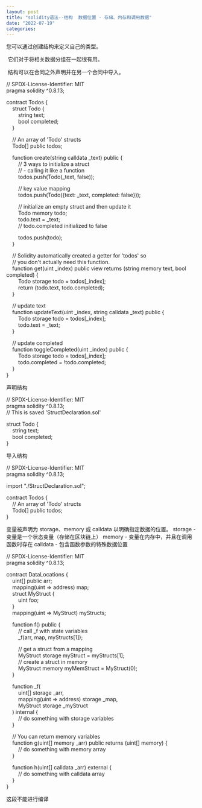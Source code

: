 ```yaml
---
layout: post
title: "solidity语法--结构  数据位置 - 存储、内存和调用数据"
date: "2022-07-19"
categories: 
---
```

<p>您可以通过创建结构来定义自己的类型。</p>

<p>&nbsp;它们对于将相关数据分组在一起很有用。</p>

<p>&nbsp;结构可以在合同之外声明并在另一个合同中导入。</p>

<p>// SPDX-License-Identifier: MIT<br />
pragma solidity ^0.8.13;</p>

<p>contract Todos {<br />
&nbsp;&nbsp;&nbsp; struct Todo {<br />
&nbsp;&nbsp;&nbsp;&nbsp;&nbsp;&nbsp;&nbsp; string text;<br />
&nbsp;&nbsp;&nbsp;&nbsp;&nbsp;&nbsp;&nbsp; bool completed;<br />
&nbsp;&nbsp;&nbsp; }</p>

<p>&nbsp;&nbsp;&nbsp; // An array of &#39;Todo&#39; structs<br />
&nbsp;&nbsp;&nbsp; Todo[] public todos;</p>

<p>&nbsp;&nbsp;&nbsp; function create(string calldata _text) public {<br />
&nbsp;&nbsp;&nbsp;&nbsp;&nbsp;&nbsp;&nbsp; // 3 ways to initialize a struct<br />
&nbsp;&nbsp;&nbsp;&nbsp;&nbsp;&nbsp;&nbsp; // - calling it like a function<br />
&nbsp;&nbsp;&nbsp;&nbsp;&nbsp;&nbsp;&nbsp; todos.push(Todo(_text, false));</p>

<p>&nbsp;&nbsp;&nbsp;&nbsp;&nbsp;&nbsp;&nbsp; // key value mapping<br />
&nbsp;&nbsp;&nbsp;&nbsp;&nbsp;&nbsp;&nbsp; todos.push(Todo({text: _text, completed: false}));</p>

<p>&nbsp;&nbsp;&nbsp;&nbsp;&nbsp;&nbsp;&nbsp; // initialize an empty struct and then update it<br />
&nbsp;&nbsp;&nbsp;&nbsp;&nbsp;&nbsp;&nbsp; Todo memory todo;<br />
&nbsp;&nbsp;&nbsp;&nbsp;&nbsp;&nbsp;&nbsp; todo.text = _text;<br />
&nbsp;&nbsp;&nbsp;&nbsp;&nbsp;&nbsp;&nbsp; // todo.completed initialized to false</p>

<p>&nbsp;&nbsp;&nbsp;&nbsp;&nbsp;&nbsp;&nbsp; todos.push(todo);<br />
&nbsp;&nbsp;&nbsp; }</p>

<p>&nbsp;&nbsp;&nbsp; // Solidity automatically created a getter for &#39;todos&#39; so<br />
&nbsp;&nbsp;&nbsp; // you don&#39;t actually need this function.<br />
&nbsp;&nbsp;&nbsp; function get(uint _index) public view returns (string memory text, bool completed) {<br />
&nbsp;&nbsp;&nbsp;&nbsp;&nbsp;&nbsp;&nbsp; Todo storage todo = todos[_index];<br />
&nbsp;&nbsp;&nbsp;&nbsp;&nbsp;&nbsp;&nbsp; return (todo.text, todo.completed);<br />
&nbsp;&nbsp;&nbsp; }</p>

<p>&nbsp;&nbsp;&nbsp; // update text<br />
&nbsp;&nbsp;&nbsp; function updateText(uint _index, string calldata _text) public {<br />
&nbsp;&nbsp;&nbsp;&nbsp;&nbsp;&nbsp;&nbsp; Todo storage todo = todos[_index];<br />
&nbsp;&nbsp;&nbsp;&nbsp;&nbsp;&nbsp;&nbsp; todo.text = _text;<br />
&nbsp;&nbsp;&nbsp; }</p>

<p>&nbsp;&nbsp;&nbsp; // update completed<br />
&nbsp;&nbsp;&nbsp; function toggleCompleted(uint _index) public {<br />
&nbsp;&nbsp;&nbsp;&nbsp;&nbsp;&nbsp;&nbsp; Todo storage todo = todos[_index];<br />
&nbsp;&nbsp;&nbsp;&nbsp;&nbsp;&nbsp;&nbsp; todo.completed = !todo.completed;<br />
&nbsp;&nbsp;&nbsp; }<br />
}</p>

<p>声明结构</p>

<p>// SPDX-License-Identifier: MIT<br />
pragma solidity ^0.8.13;<br />
// This is saved &#39;StructDeclaration.sol&#39;</p>

<p>struct Todo {<br />
&nbsp;&nbsp;&nbsp; string text;<br />
&nbsp;&nbsp;&nbsp; bool completed;<br />
}</p>

<p>导入结构</p>

<p>// SPDX-License-Identifier: MIT<br />
pragma solidity ^0.8.13;</p>

<p>import &quot;./StructDeclaration.sol&quot;;</p>

<p>contract Todos {<br />
&nbsp;&nbsp;&nbsp; // An array of &#39;Todo&#39; structs<br />
&nbsp;&nbsp;&nbsp; Todo[] public todos;<br />
}</p>

<p>变量被声明为 storage、memory 或 calldata 以明确指定数据的位置。 storage - 变量是一个状态变量（存储在区块链上） memory - 变量在内存中，并且在调用函数时存在 calldata - 包含函数参数的特殊数据位置</p>

<p>// SPDX-License-Identifier: MIT<br />
pragma solidity ^0.8.13;</p>

<p>contract DataLocations {<br />
&nbsp;&nbsp;&nbsp; uint[] public arr;<br />
&nbsp;&nbsp;&nbsp; mapping(uint =&gt; address) map;<br />
&nbsp;&nbsp;&nbsp; struct MyStruct {<br />
&nbsp;&nbsp;&nbsp;&nbsp;&nbsp;&nbsp;&nbsp; uint foo;<br />
&nbsp;&nbsp;&nbsp; }<br />
&nbsp;&nbsp;&nbsp; mapping(uint =&gt; MyStruct) myStructs;</p>

<p>&nbsp;&nbsp;&nbsp; function f() public {<br />
&nbsp;&nbsp;&nbsp;&nbsp;&nbsp;&nbsp;&nbsp; // call _f with state variables<br />
&nbsp;&nbsp;&nbsp;&nbsp;&nbsp;&nbsp;&nbsp; _f(arr, map, myStructs[1]);</p>

<p>&nbsp;&nbsp;&nbsp;&nbsp;&nbsp;&nbsp;&nbsp; // get a struct from a mapping<br />
&nbsp;&nbsp;&nbsp;&nbsp;&nbsp;&nbsp;&nbsp; MyStruct storage myStruct = myStructs[1];<br />
&nbsp;&nbsp;&nbsp;&nbsp;&nbsp;&nbsp;&nbsp; // create a struct in memory<br />
&nbsp;&nbsp;&nbsp;&nbsp;&nbsp;&nbsp;&nbsp; MyStruct memory myMemStruct = MyStruct(0);<br />
&nbsp;&nbsp;&nbsp; }</p>

<p>&nbsp;&nbsp;&nbsp; function _f(<br />
&nbsp;&nbsp;&nbsp;&nbsp;&nbsp;&nbsp;&nbsp; uint[] storage _arr,<br />
&nbsp;&nbsp;&nbsp;&nbsp;&nbsp;&nbsp;&nbsp; mapping(uint =&gt; address) storage _map,<br />
&nbsp;&nbsp;&nbsp;&nbsp;&nbsp;&nbsp;&nbsp; MyStruct storage _myStruct<br />
&nbsp;&nbsp;&nbsp; ) internal {<br />
&nbsp;&nbsp;&nbsp;&nbsp;&nbsp;&nbsp;&nbsp; // do something with storage variables<br />
&nbsp;&nbsp;&nbsp; }</p>

<p>&nbsp;&nbsp;&nbsp; // You can return memory variables<br />
&nbsp;&nbsp;&nbsp; function g(uint[] memory _arr) public returns (uint[] memory) {<br />
&nbsp;&nbsp;&nbsp;&nbsp;&nbsp;&nbsp;&nbsp; // do something with memory array<br />
&nbsp;&nbsp;&nbsp; }</p>

<p>&nbsp;&nbsp;&nbsp; function h(uint[] calldata _arr) external {<br />
&nbsp;&nbsp;&nbsp;&nbsp;&nbsp;&nbsp;&nbsp; // do something with calldata array<br />
&nbsp;&nbsp;&nbsp; }<br />
}</p>

<p>这段不能进行编译</p>

